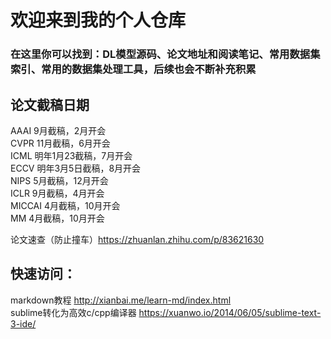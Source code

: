 # 欢迎来到我的个人仓库

### 在这里你可以找到：DL模型源码、论文地址和阅读笔记、常用数据集索引、常用的数据集处理工具，后续也会不断补充积累

## 论文截稿日期  

AAAI 9月截稿，2月开会  
CVPR 11月截稿，6月开会  
ICML 明年1月23截稿，7月开会   
ECCV 明年3月5日截稿，8月开会   
NIPS 5月截稿，12月开会   
ICLR 9月截稿，4月开会   
MICCAI 4月截稿，10月开会  
MM 4月截稿，10月开会  

论文速查（防止撞车）https://zhuanlan.zhihu.com/p/83621630  
 
## 快速访问：

markdown教程 http://xianbai.me/learn-md/index.html  
sublime转化为高效c/cpp编译器 https://xuanwo.io/2014/06/05/sublime-text-3-ide/

